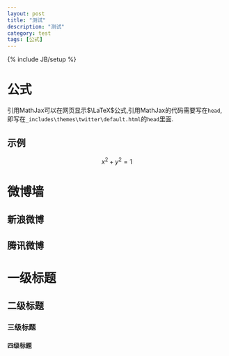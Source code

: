 ```yaml
---
layout: post
title: "测试"
description: "测试"
category: test
tags: [公式]
---
```

{% include JB/setup %}

# 公式

引用MathJax可以在网页显示$\LaTeX$公式,引用MathJax的代码需要写在`head`,即写在`_includes\themes\twitter\default.html`的`head`里面.

## 示例

$$x^2+y^2=1$$

# 微博墙

## 新浪微博

## 腾讯微博

# 一级标题

## 二级标题

### 三级标题

#### 四级标题